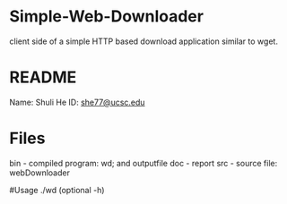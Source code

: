 # Simple-Web-Downloader
 client side of a simple HTTP based download application similar to wget.
# README
Name: Shuli He
ID: she77@ucsc.edu

# Files
bin - compiled program: wd; and outputfile
doc - report
src - source file: webDownloader

#Usage
./wd <ipaddress> <port> <file> (optional -h)